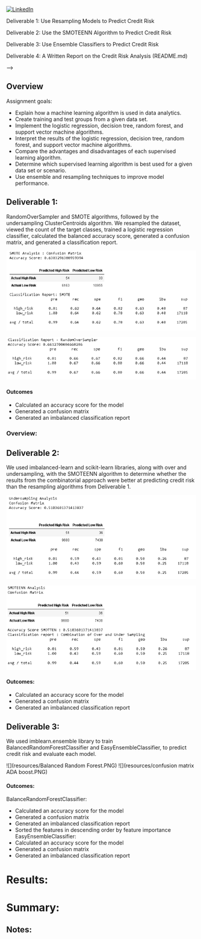 <!--
*** Thanks for checking out the Best-README-Template. If you have a suggestion
*** that would make this better, please fork the repo and create a pull request
*** or simply open an issue with the tag "enhancement".
*** Thanks again! Now go create something AMAZING! :D
-->



<!-- PROJECT SHIELDS -->
<!--
*** I'm using markdown "reference style" links for readability.
*** Reference links are enclosed in brackets [ ] instead of parentheses ( ).
*** See the bottom of this document for the declaration of the reference variables
*** for contributors-url, forks-url, etc. This is an optional, concise syntax you may use.
*** https://www.markdownguide.org/basic-syntax/#reference-style-links
-->

[![LinkedIn][linkedin-shield]][linkedin-url]



<!-- PROJECT LOGO -->

Deliverable 1: Use Resampling Models to Predict Credit Risk

Deliverable 2: Use the SMOTEENN Algorithm to Predict Credit Risk

Deliverable 3: Use Ensemble Classifiers to Predict Credit Risk

Deliverable 4: A Written Report on the Credit Risk Analysis (README.md)

<!-- 
TABLE OF CONTENTS
<details open="open">
  <summary>Table of Contents</summary>
  <ol>
    <li>
      <a href="#Overview"> Overview</a>
      <ul>
        <li><a href="#Subheader">Subheader</a></li>
      </ul>
    </li>
    <li>
      <a href="#Deliverable 1: Perform ETL on Amazon Product Reviews">Deliverable 1: Perform ETL on Amazon Product Reviews</a>
      <ul>
        <li><a href="#prerequisites">Subheader 1</a></li>
        <li><a href="#installation">Subheader 2</a></li>
      </ul>
    </li>
    <li><a href="#Deliverable 2: Determine Bias of Vine Reviews">Deliverable 2: Determine Bias of Vine Reviews</a></li>
    <!-- <li><a href="#roadmap">Roadmap</a></li> -->
  </ol>
</details>
 -->


<!-- ABOUT THE PROJECT -->
## Overview
Assignment goals: 
* Explain how a machine learning algorithm is used in data analytics.
* Create training and test groups from a given data set.
* Implement the logistic regression, decision tree, random forest, and support vector machine algorithms.
* Interpret the results of the logistic regression, decision tree, random forest, and support vector machine algorithms.
* Compare the advantages and disadvantages of each supervised learning algorithm.
* Determine which supervised learning algorithm is best used for a given data set or scenario.
* Use ensemble and resampling techniques to improve model performance.



## Deliverable 1:

RandomOverSampler and SMOTE algorithms, followed by the undersampling ClusterCentroids algorithm. We resampled the dataset, viewed the count of the target classes, trained a logistic regression classifier, calculated the balanced accuracy score, generated a confusion matrix, and generated a classification report.

![](resources/SMOTE.PNG)

![](resources/ROS.PNG)



#### Outcomes
* Calculated an accuracy score for the model
* Generated a confusion matrix
* Generated an imbalanced classification report

### Overview:





## Deliverable 2: 

We used imbalanced-learn and scikit-learn libraries, along with over and undersampling, with the SMOTEENN algorithm to determine whether the results from the combinatorial approach were better at predicting credit risk than the resampling algorithms from Deliverable 1.

![](resources/Undersample.PNG)

![](resources/SMOTEENN.PNG)


#### Outcomes:
* Calculated an accuracy score for the model
* Generated a confusion matrix
* Generated an imbalanced classification report


## Deliverable 3: 

We used imblearn.ensemble library to train BalancedRandomForestClassifier and EasyEnsembleClassifier, to predict credit risk and evaluate each model.

![](resources/Balanced Random Forest.PNG)
![](resources/confusion matrix ADA boost.PNG)



#### Outcomes:
BalanceRandomForestClassifier:

* Calculated an accuracy score for the model
* Generated a confusion matrix
* Generated an imbalanced classification report
* Sorted the features in descending order by feature importance
EasyEnsembleClassifier:
* Calculated an accuracy score for the model
* Generated a confusion matrix
* Generated an imbalanced classification report


# Results:


# Summary:





## Notes: 


<!-- MARKDOWN LINKS & IMAGES -->
<!-- https://www.markdownguide.org/basic-syntax/#reference-style-links -->

[linkedin-shield]: https://img.shields.io/badge/-LinkedIn-black.svg?style=for-the-badge&logo=linkedin&colorB=555
[linkedin-url]: https://www.linkedin.com/in/robbe-verhofste/
[product-screenshot]: images/screenshot.png
